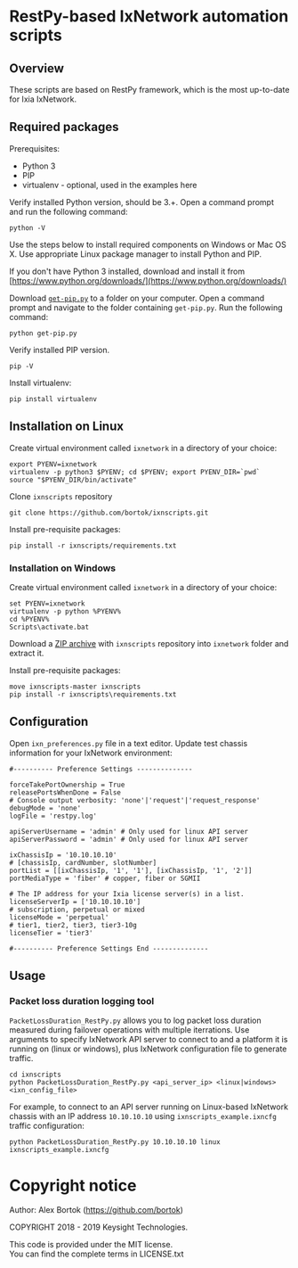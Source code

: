 # RestPy-based IxNetwork automation scripts
## Overview
These scripts are based on RestPy framework, which is the most up-to-date for Ixia IxNetwork.

## Required packages
Prerequisites:

* Python 3
* PIP
* virtualenv - optional, used in the examples here

Verify installed Python version, should be 3.+. Open a command prompt and run the following command:
   
    python -V

Use the steps below to install required components on Windows or Mac OS X. Use appropriate Linux package manager to install Python and PIP.

If you don't have Python 3 installed, download and install it from [https://www.python.org/downloads/](https://www.python.org/downloads/)

Download [`get-pip.py`](https://bootstrap.pypa.io/get-pip.py) to a folder on your computer. Open a command prompt and navigate to the folder containing `get-pip.py`. Run the following command:

    python get-pip.py

Verify installed PIP version.

    pip -V

Install virtualenv:

    pip install virtualenv

## Installation on Linux

Create virtual environment called `ixnetwork` in a directory of your choice:

    export PYENV=ixnetwork
    virtualenv -p python3 $PYENV; cd $PYENV; export PYENV_DIR=`pwd`
    source "$PYENV_DIR/bin/activate"

Clone `ixnscripts` repository

    git clone https://github.com/bortok/ixnscripts.git

Install pre-requisite packages:

    pip install -r ixnscripts/requirements.txt

### Installation on Windows

Create virtual environment called `ixnetwork` in a directory of your choice:

    set PYENV=ixnetwork
    virtualenv -p python %PYENV%
    cd %PYENV%
    Scripts\activate.bat

Download a [ZIP archive](https://github.com/bortok/ixnscripts/archive/master.zip) with `ixnscripts` repository into `ixnetwork` folder and extract it.

Install pre-requisite packages:

    move ixnscripts-master ixnscripts
    pip install -r ixnscripts\requirements.txt


## Configuration
Open `ixn_preferences.py` file in a text editor. Update test chassis information for your IxNetwork environment:

    #---------- Preference Settings --------------
    
    forceTakePortOwnership = True
    releasePortsWhenDone = False
    # Console output verbosity: 'none'|'request'|'request_response'
    debugMode = 'none'
    logFile = 'restpy.log'
    
    apiServerUsername = 'admin' # Only used for linux API server
    apiServerPassword = 'admin' # Only used for linux API server
    
    ixChassisIp = '10.10.10.10'
    # [chassisIp, cardNumber, slotNumber]
    portList = [[ixChassisIp, '1', '1'], [ixChassisIp, '1', '2']]
    portMediaType = 'fiber' # copper, fiber or SGMII
    
    # The IP address for your Ixia license server(s) in a list.
    licenseServerIp = ['10.10.10.10']
    # subscription, perpetual or mixed
    licenseMode = 'perpetual'
    # tier1, tier2, tier3, tier3-10g
    licenseTier = 'tier3'
    
    #---------- Preference Settings End --------------

## Usage

### Packet loss duration logging tool

`PacketLossDuration_RestPy.py` allows you to log packet loss duration measured during failover operations with multiple iterrations. Use arguments to specify IxNetwork API server to connect to and a platform it is running on (linux or windows), plus IxNetwork configuration file to generate traffic.

    cd ixnscripts
    python PacketLossDuration_RestPy.py <api_server_ip> <linux|windows> <ixn_config_file>

For example, to connect to an API server running on Linux-based IxNetwork chassis with an IP address `10.10.10.10` using `ixnscripts_example.ixncfg` traffic configuration:

    python PacketLossDuration_RestPy.py 10.10.10.10 linux ixnscripts_example.ixncfg

# Copyright notice

Author: Alex Bortok (https://github.com/bortok)

COPYRIGHT 2018 - 2019 Keysight Technologies.

This code is provided under the MIT license.  
You can find the complete terms in LICENSE.txt
